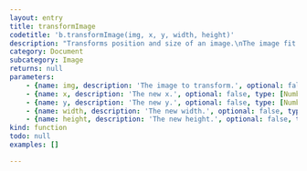```yaml
---
layout: entry
title: transformImage
codetitle: 'b.transformImage(img, x, y, width, height)'
description: "Transforms position and size of an image.\nThe image fit options are always \"contentToFrame\"."
category: Document
subcategory: Image
returns: null
parameters:
    - {name: img, description: 'The image to transform.', optional: false, type: [Graphic]}
    - {name: x, description: 'The new x.', optional: false, type: [Number]}
    - {name: y, description: 'The new y.', optional: false, type: [Number]}
    - {name: width, description: 'The new width.', optional: false, type: [Number]}
    - {name: height, description: 'The new height.', optional: false, type: [Number]}
kind: function
todo: null
examples: []

---
```


